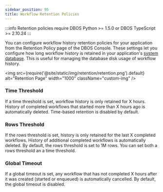 ```yaml
---
sidebar_position: 95
title: Workflow Retention Policies
---
```


:::info
Retention policies require DBOS Python >= 1.5.0 or DBOS TypeScript >= 2.10.24
:::

You can configure workflow history retention policies for your application from the Retention Policy page of the DBOS Console.
These settings let you configure how long workflow history is retained in your application's [system database](../../explanations/system-tables.md).
This is useful for managing the database disk usage of workflow history.

<img src={require('@site/static/img/retention/retention.png').default} alt="Retention Page" width="1000" className="custom-img" />

### Time Threshold

If a time threshold is set, workflow history is only retained for X hours.
History of completed workflows that started more than X hours ago is automatically deleted.
Time-based retention is disabled by default.

### Rows Threshold

If the rows threshold is set, history is only retained for the last X completed workflows.
History of additional completed workflows is automatically deleted.
By default, the rows threshold is set to 1M rows.
You can set both a rows threshold an a time threshold.

### Global Timeout

If a global timeout is set, any workflow that has not completed X hours after it was created (started or enqueued) is automatically cancelled.
By default, the global timeout is disabled.